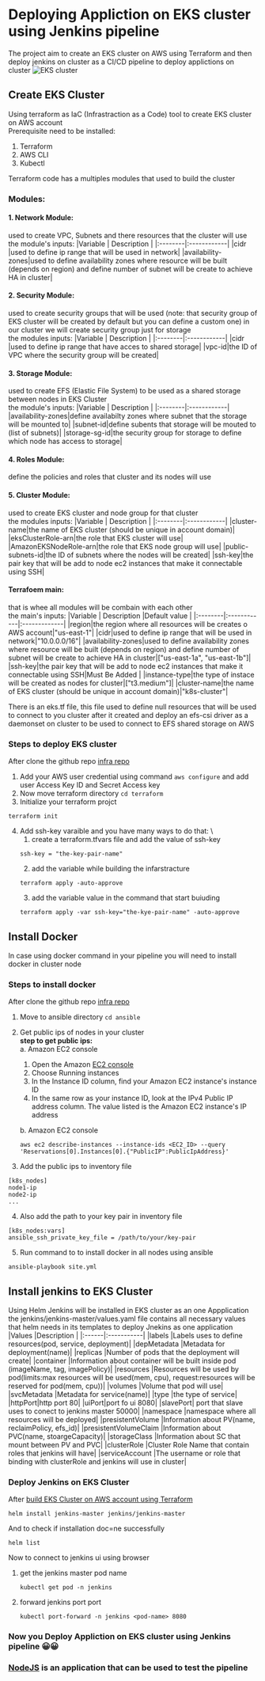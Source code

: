 # Deploying Appliction on EKS cluster using Jenkins pipeline

The project aim to create an EKS cluster on AWS using Terraform and then deploy jenkins on cluster as a CI/CD pipeline to deploy applictions on cluster 
![EKS cluster](./img/eks.png)

## Create EKS Cluster
Using terraform as IaC (Infrastraction as a Code) tool to create EKS cluster on AWS account \
Prerequisite need to be installed:
1. Terraform
2. AWS CLI
3. Kubectl

Terraform code has a multiples modules that used to build the cluster
### Modules:
#### 1. Network Module:
used to create VPC, Subnets and there resources that the cluster will use \
the module's inputs:
|Variable | Description |
|:--------|:------------|
|cidr |used to define ip range that will be used in network|
|availability-zones|used to define availability zones where resource will be built (depends on region) and define number of subnet will be create to achieve HA in cluster|

#### 2. Security Module: 
used to create security groups that will be used (note: that security group of EKS cluster will be created by default but you can define a custom one) in our cluster we will create security group just for storage \
the modules inputs:
|Variable | Description |
|:--------|:------------|
|cidr |used to define ip range that have acces to shared storage|
|vpc-id|the ID of VPC where the security group will be created|

#### 3. Storage Module: 
used to create  EFS (Elastic File System) to be used as a shared storage between nodes in EKS Cluster \
the module's inputs:
|Variable | Description |
|:--------|:------------|
|availability-zones|define availabilty zones where subnet that the storage will be mounted to|
|subnet-id|define subents that storage will be mouted to (list of subnets)|
|storage-sg-id|the security group for storage to define which node has access to storage|

#### 4. Roles Module:
define the  policies and roles that cluster and its nodes will use

#### 5. Cluster Module:
used to create EKS cluster and node group for that cluster \
the modules inputs:
|Variable | Description |
|:--------|:------------|
|cluster-name|the name of EKS cluster (should be unique in account domain)|
|eksClusterRole-arn|the role that EKS cluster will use|
|AmazonEKSNodeRole-arn|the role that EKS node group will use|
|public-subnets-id|the ID of subnets where the nodes will be created|
|ssh-key|the pair key that will be add to node ec2 instances that make it connectable using SSH|

#### Terrafoem main:
that is whee all modules will be combain with each other \
the main's inputs:
|Variable | Description |Default value |
|:--------|:------------|:-------------|
|region|the region where all resources will be creates o AWS account|"us-east-1"|
|cidr|used to define ip range that will be used in network|"10.0.0.0/16"|
|availability-zones|used to define availability zones where resource will be built (depends on region) and define number of subnet will be create to achieve HA in cluster|["us-east-1a", "us-east-1b"]|
|ssh-key|the pair key that will be add to node ec2 instances that make it connectable using SSH|Must Be Added |
|instance-type|the type of instace will be created as nodes for cluster|["t3.medium"]|
|cluster-name|the name of EKS cluster (should be unique in account domain)|"k8s-cluster"|

There is an eks.tf file, this file used to define null resources that will be used to connect to you cluster after it created and deploy an efs-csi driver as a daemonset on cluster to be used to connect to EFS shared storage on AWS

### Steps to deploy EKS cluster
After clone the github repo [infra repo](https://github.com/Ahmed-Elhgawy/aws-k8s-jenkins.git)
1. Add your AWS user credential using command `aws configure` and add user Access Key ID and Secret Access key
2. Now move terraform directory `cd terraform`
3. Initialize your terraform projct 
```
terraform init
```
4. Add ssh-key varaible and you have many ways to do that: \
    1. create a terraform.tfvars file and add the value of ssh-key
    ```
    ssh-key = "the-key-pair-name"
    ```
    2. add the variable while building the infarstracture
    ```
    terraform apply -auto-approve
    ```
    3. add the variable value in the command that start buiuding
    ```
    terraform apply -var ssh-key="the-kye-pair-name" -auto-approve
    ```

## Install Docker
In case using docker command in your pipeline you will need to install docker in cluster node

### Steps to install docker
After clone the github repo [infra repo](https://github.com/Ahmed-Elhgawy/aws-k8s-jenkins.git)
1. Move to ansible directory `cd ansible`
2. Get public ips of nodes in your cluster \
    **step to get public ips:** \
    a. Amazon EC2 console
    1. Open the Amazon [EC2 console](https://console.aws.amazon.com/ec2/)
    2. Choose Running instances
    3. In the Instance ID column, find your Amazon EC2 instance's instance ID
    4. In the same row as your instance ID, look at the IPv4 Public IP address column. The value listed is the Amazon EC2 instance's IP address

    b. Amazon EC2 console
    ```
    aws ec2 describe-instances --instance-ids <EC2_ID> --query 'Reservations[0].Instances[0].{"PublicIP":PublicIpAddress}'
    ```
3. Add the public ips to inventory file
```
[k8s_nodes]
node1-ip
node2-ip
...
```
4. Also add the path to your key pair in inventory file
```
[k8s_nodes:vars]
ansible_ssh_private_key_file = /path/to/your/key-pair
```
5. Run command to to install docker in all nodes using ansible
```
ansible-playbook site.yml
```

## Install jenkins to EKS Cluster
Using Helm Jenkins will be installed in EKS cluster as an one Appplication \
the jenkins/jenkins-master/values.yaml file contains all necessary values that helm needs in its templates to deploy Jnekins as one application
|Values |Description |
|:------|:-----------| 
|labels |Labels uses to define resources(pod, service, deployment)|
|depMetadata |Metadata for deployment(name)|
|replicas |Number of pods that the deployment will create|
|container |Information about container will be built inside pod (imageName, tag, imagePolicy)|
|resources |Resources will be used by pod(limits:max resources will be used(mem, cpu), request:resources will be reserved for pod(mem, cpu))|
|volumes |Volume that pod will use|
|svcMetadata |Metadata for service(name)|
|type |the type of service|
|httpPort|http port 80|
|uiPort|port fo ui 8080|
|slavePort| port that slave uses to conect to jenkins master 50000|
|namespace |namespace where all resources will be deployed|
|presistentVolume |Information about PV(name, reclaimPolicy, efs_id)|
|presistentVolumeClaim |Information about PVC(name, stoargeCapacity)|
|storageClass |Information about SC that mount between PV and PVC|
|clusterRole |Cluster Role Name that contain roles that jenkins will have|
|serviceAccount |The username or role that binding with clusterRole and jenkins will use in cluster|

### Deploy Jenkins on EKS Cluster
After [build EKS Cluster on AWS account using Terraform](https://github.com/Ahmed-Elhgawy/aws-k8s-jenkins?tab=readme-ov-file#steps-to-deploy-eks-cluster)
```
helm install jenkins-master jenkins/jenkins-master
```
And to check if installation doc=ne successfully
```
helm list
```
Now to connect to jenkins ui using browser
1. get the jenkins master pod name
    ```
    kubectl get pod -n jenkins
    ```
2. forward jenkins port port 
    ```
    kubectl port-forward -n jenkins <pod-name> 8080
    ```

### Now you Deploy Appliction on EKS cluster using Jenkins pipeline 😀😀

### [NodeJS](https://github.com/Ahmed-Elhgawy/NodeJsApp.git) is an application that can be used to test the pipeline
